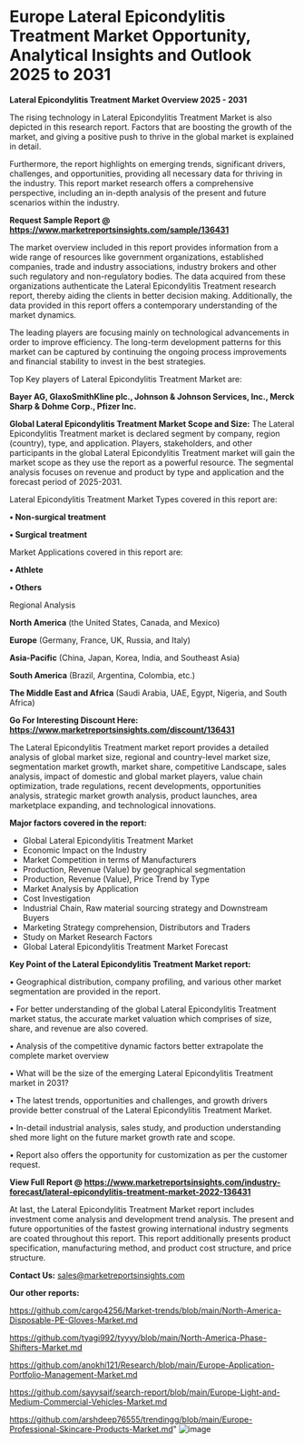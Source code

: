 # Europe Lateral Epicondylitis Treatment Market Opportunity, Analytical Insights and Outlook 2025 to 2031

<Strong> Lateral Epicondylitis Treatment Market Overview 2025 - 2031</strong>

The rising technology in Lateral Epicondylitis Treatment Market is also depicted in this research report. Factors that are boosting the growth of the market, and giving a positive push to thrive in the global market is explained in detail.

Furthermore, the report highlights on emerging trends, significant drivers, challenges, and opportunities, providing all necessary data for thriving in the industry. This report market research offers a comprehensive perspective, including an in-depth analysis of the present and future scenarios within the industry.

<strong>Request Sample Report @ <a href=https://www.marketreportsinsights.com/sample/136431>https://www.marketreportsinsights.com/sample/136431</a></strong>

The market overview included in this report provides information from a wide range of resources like government organizations, established companies, trade and industry associations, industry brokers and other such regulatory and non-regulatory bodies. The data acquired from these organizations authenticate the Lateral Epicondylitis Treatment research report, thereby aiding the clients in better decision making. Additionally, the data provided in this report offers a contemporary understanding of the market dynamics.

The leading players are focusing mainly on technological advancements in order to improve efficiency. The long-term development patterns for this market can be captured by continuing the ongoing process improvements and financial stability to invest in the best strategies.

Top Key players of Lateral Epicondylitis Treatment Market are:

<strong>Bayer AG, GlaxoSmithKline plc., Johnson & Johnson Services, Inc., Merck Sharp & Dohme Corp., Pfizer Inc.</strong>

<strong><b>Global Lateral Epicondylitis Treatment Market Scope and Size:</b></strong>
The Lateral Epicondylitis Treatment market is declared segment by company, region (country), type, and application. Players, stakeholders, and other participants in the global Lateral Epicondylitis Treatment market will gain the market scope as they use the report as a powerful resource. The segmental analysis focuses on revenue and product by type and application and the forecast period of 2025-2031.

Lateral Epicondylitis Treatment Market Types covered in this report are:

<strong>• Non-surgical treatment

• Surgical treatment</strong>

Market Applications covered in this report are:

<strong>• Athlete

• Others</strong> 

Regional Analysis

<strong>North America</strong> (the United States, Canada, and Mexico)

<strong>Europe</strong> (Germany, France, UK, Russia, and Italy)

<strong>Asia-Pacific</strong> (China, Japan, Korea, India, and Southeast Asia)

<strong>South America</strong> (Brazil, Argentina, Colombia, etc.)

<strong>The Middle East and Africa</strong> (Saudi Arabia, UAE, Egypt, Nigeria, and South Africa)

<strong>Go For Interesting Discount Here: <a href=https://www.marketreportsinsights.com/discount/136431>https://www.marketreportsinsights.com/discount/136431</a></strong>

The Lateral Epicondylitis Treatment market report provides a detailed analysis of global market size, regional and country-level market size, segmentation market growth, market share, competitive Landscape, sales analysis, impact of domestic and global market players, value chain optimization, trade regulations, recent developments, opportunities analysis, strategic market growth analysis, product launches, area marketplace expanding, and technological innovations.

<strong><b>Major factors covered in the report:</b></strong>
<ul>
  <li>Global Lateral Epicondylitis Treatment Market </li>
  <li>Economic Impact on the Industry</li>
  <li>Market Competition in terms of Manufacturers</li>
  <li>Production, Revenue (Value) by geographical segmentation</li>
  <li>Production, Revenue (Value), Price Trend by Type</li>
  <li>Market Analysis by Application</li>
  <li>Cost Investigation</li>
  <li>Industrial Chain, Raw material sourcing strategy and Downstream Buyers</li>
  <li>Marketing Strategy comprehension, Distributors and Traders</li>
  <li>Study on Market Research Factors</li>
  <li>Global Lateral Epicondylitis Treatment Market Forecast</li>
</ul>

<strong><b>Key Point of the Lateral Epicondylitis Treatment Market report:</b></strong>

• Geographical distribution, company profiling, and various other market segmentation are provided in the report.

• For better understanding of the global Lateral Epicondylitis Treatment market status, the accurate market valuation which comprises of size, share, and revenue are also covered.

• Analysis of the competitive dynamic factors better extrapolate the complete market overview

• What will be the size of the emerging Lateral Epicondylitis Treatment market in 2031?

• The latest trends, opportunities and challenges, and growth drivers provide better construal of the Lateral Epicondylitis Treatment Market.

• In-detail industrial analysis, sales study, and production understanding shed more light on the future market growth rate and scope.

• Report also offers the opportunity for customization as per the customer request.

<strong><b>View Full Report @ <a href=https://www.marketreportsinsights.com/industry-forecast/lateral-epicondylitis-treatment-market-2022-136431>https://www.marketreportsinsights.com/industry-forecast/lateral-epicondylitis-treatment-market-2022-136431</a></b></strong>


At last, the Lateral Epicondylitis Treatment Market report includes investment come analysis and development trend analysis. The present and future opportunities of the fastest growing international industry segments are coated throughout this report. This report additionally presents product specification, manufacturing method, and product cost structure, and price structure.

<strong>Contact Us:</strong>
sales@marketreportsinsights.com

<strong>Our other reports:</strong>

<a href=https://github.com/cargo4256/Market-trends/blob/main/North-America-Disposable-PE-Gloves-Market.md>https://github.com/cargo4256/Market-trends/blob/main/North-America-Disposable-PE-Gloves-Market.md</a>

<a href=https://github.com/tyagi992/tyyyy/blob/main/North-America-Phase-Shifters-Market.md>https://github.com/tyagi992/tyyyy/blob/main/North-America-Phase-Shifters-Market.md</a>

<a href=https://github.com/anokhi121/Research/blob/main/Europe-Application-Portfolio-Management-Market.md>https://github.com/anokhi121/Research/blob/main/Europe-Application-Portfolio-Management-Market.md</a>

<a href=https://github.com/sayysaif/search-report/blob/main/Europe-Light-and-Medium-Commercial-Vehicles-Market.md>https://github.com/sayysaif/search-report/blob/main/Europe-Light-and-Medium-Commercial-Vehicles-Market.md</a>

<a href=https://github.com/arshdeep76555/trendingg/blob/main/Europe-Professional-Skincare-Products-Market.md>https://github.com/arshdeep76555/trendingg/blob/main/Europe-Professional-Skincare-Products-Market.md</a>"
![image](https://github.com/user-attachments/assets/1ff697a6-7d8e-4e56-85d3-263af0ea58e7)
